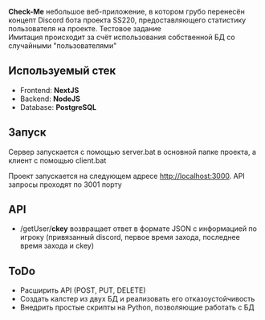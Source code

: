 **Check-Me** небольшое веб-приложение, в котором грубо перенесён концепт Discord бота проекта SS220, предоставляющего статистику пользователя на проекте. Тестовое задание </br>
Имитация происходит за счёт использования собственной БД со случайными "пользователями"

## Используемый стек
- Frontend: **NextJS** 
- Backend: **NodeJS**
- Database: **PostgreSQL**

## Запуск

Сервер запускается с помощью server.bat в основной папке проекта, а клиент с помощью client.bat

Проект запускается на следующем адресе [http://localhost:3000](http://localhost:3000). API запросы проходят по 3001 порту

## API

- /getUser/**ckey** возвращает ответ в формате JSON с информацией по игроку (привязанный discord, первое время захода, последнее время захода и ckey) 

## ToDo

- Расширить API (POST, PUT, DELETE)
- Создать калстер из двух БД и реализовать его отказоустойчивость
- Внедрить простые скрипты на Python, позволяющие работать с БД
